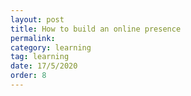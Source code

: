 ```yaml
---
layout: post
title: How to build an online presence
permalink:
category: learning
tag: learning
date: 17/5/2020
order: 8
---
```

